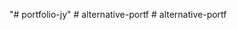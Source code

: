 "# portfolio-jy" 
#   a l t e r n a t i v e - p o r t f  
 #   a l t e r n a t i v e - p o r t f  
 